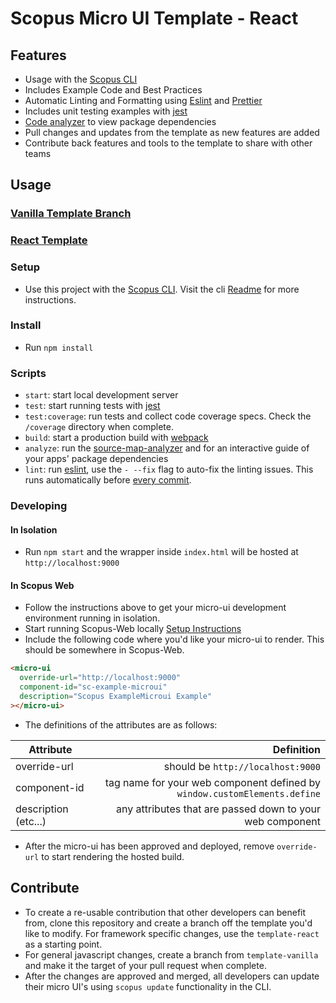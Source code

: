 # Scopus Micro UI Template - React

## Features

- Usage with the [Scopus CLI](https://gitlab.et-scm.com/rap-scopus/scopus-cli)
- Includes Example Code and Best Practices
- Automatic Linting and Formatting using [Eslint](https://eslint.org/) and [Prettier](https://prettier.io/)
- Includes unit testing examples with [jest](https://jestjs.io/)
- [Code analyzer](https://github.com/danvk/source-map-explorer#readme) to view package dependencies
- Pull changes and updates from the template as new features are added
- Contribute back features and tools to the template to share with other teams

## Usage

### [Vanilla Template Branch](https://gitlab.et-scm.com/rap-scopus/sc-component-template/tree/template-vanilla)

### [React Template](https://gitlab.et-scm.com/rap-scopus/sc-component-template)

### Setup

- Use this project with the [Scopus CLI](https://gitlab.et-scm.com/rap-scopus/scopus-cli). Visit the cli [Readme](https://gitlab.et-scm.com/rap-scopus/scopus-cli) for more instructions.

### Install

- Run `npm install`

### Scripts

- `start`: start local development server
- `test`: start running tests with [jest](https://jestjs.io/)
- `test:coverage`: run tests and collect code coverage specs. Check the `/coverage` directory when complete.
- `build`: start a production build with [webpack](https://webpack.js.org/)
- `analyze`: run the [source-map-analyzer](https://github.com/danvk/source-map-explorer#readme) and for an interactive guide of your apps' package dependencies
- `lint`: run [eslint](https://eslint.org/), use the `- --fix` flag to auto-fix the linting issues. This runs automatically before [every commit](https://github.com/typicode/husky#readme).

### Developing

#### In Isolation

- Run `npm start` and the wrapper inside `index.html` will be hosted at `http://localhost:9000`

#### In Scopus Web

- Follow the instructions above to get your micro-ui development environment running in isolation.
- Start running Scopus-Web locally [Setup Instructions](https://confluence.cbsels.com/display/SCOPUS/Scopus+Web+Local+Setup?preview=/38973729/43714980/Scopus%20Developer%20Environment%20Setup.docx)
- Include the following code where you'd like your micro-ui to render. This should be somewhere in Scopus-Web.

```html
<micro-ui
  override-url="http://localhost:9000"
  component-id="sc-example-microui"
  description="Scopus ExampleMicroui Example"
></micro-ui>
```

- The definitions of the attributes are as follows:

| Attribute            |                                                                Definition |
| -------------------- | ------------------------------------------------------------------------: |
| override-url         |                                         should be `http://localhost:9000` |
| component-id         | tag name for your web component defined by `window.customElements.define` |
| description (etc...) |                 any attributes that are passed down to your web component |

- After the micro-ui has been approved and deployed, remove `override-url` to start rendering the hosted build.

## Contribute

- To create a re-usable contribution that other developers can benefit from, clone this repository and create a branch off the template you'd like to modify. For framework specific changes, use the `template-react` as a starting point.
- For general javascript changes, create a branch from `template-vanilla` and make it the target of your pull request when complete.
- After the changes are approved and merged, all developers can update their micro UI's using `scopus update` functionality in the CLI.
